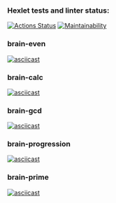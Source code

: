 ### Hexlet tests and linter status:
[![Actions Status](https://github.com/amairot/frontend-project-44/workflows/hexlet-check/badge.svg)](https://github.com/amairot/frontend-project-44/actions)
[![Maintainability](https://api.codeclimate.com/v1/badges/5c32c5fa233532d3614a/maintainability)](https://codeclimate.com/github/amairot/frontend-project-44/maintainability)
### brain-even
[![asciicast](https://asciinema.org/a/6jnOmnVDr9D7DH6QcVRHmeFOP.svg)](https://asciinema.org/a/6jnOmnVDr9D7DH6QcVRHmeFOP)
### brain-calc
[![asciicast](https://asciinema.org/a/m5NmBzSqHdfJkJokobRq31AVz.svg)](https://asciinema.org/a/m5NmBzSqHdfJkJokobRq31AVz)
### brain-gcd
[![asciicast](https://asciinema.org/a/my7O6n0TjnXaazRt7qIWhNcFM.svg)](https://asciinema.org/a/my7O6n0TjnXaazRt7qIWhNcFM)
### brain-progression
[![asciicast](https://asciinema.org/a/YwKiX8py0RJMvbiLZ8mvlp2LQ.svg)](https://asciinema.org/a/YwKiX8py0RJMvbiLZ8mvlp2LQ)
### brain-prime
[![asciicast](https://asciinema.org/a/qub5jU7mzJnKlr6d15OuLhKWX.svg)](https://asciinema.org/a/qub5jU7mzJnKlr6d15OuLhKWX)